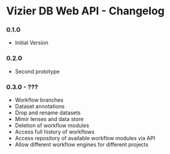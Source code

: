 # Vizier DB Web API - Changelog

### 0.1.0

* Initial Version

### 0.2.0

* Second prototype

### 0.3.0 - ???

* Workflow branches
* Dataset annotations
* Drop and rename datasets
* Mimir lenses and data store
* Deletion of workflow modules
* Access full history of workflows
* Access repository of available workflow modules via API
* Allow different workflow engines for different projects

